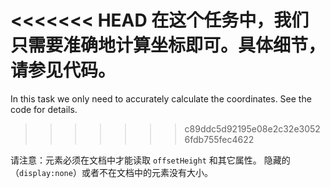 <<<<<<< HEAD
在这个任务中，我们只需要准确地计算坐标即可。具体细节，请参见代码。
=======
In this task we only need to accurately calculate the coordinates. See the code for details.
>>>>>>> c89ddc5d92195e08e2c32e30526fdb755fec4622

请注意：元素必须在文档中才能读取 `offsetHeight` 和其它属性。
隐藏的（`display:none`）或者不在文档中的元素没有大小。
